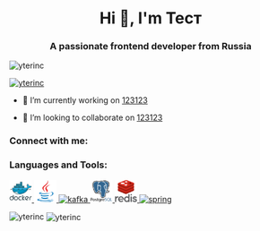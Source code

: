 <h1 align="center">Hi 👋, I'm Тест</h1>
<h3 align="center">A passionate frontend developer from Russia</h3>

<p align="left"> <img src="https://komarev.com/ghpvc/?username=yterinc&label=Profile%20views&color=0e75b6&style=flat" alt="yterinc" /> </p>

<p align="left"> <a href="https://github.com/ryo-ma/github-profile-trophy"><img src="https://github-profile-trophy.vercel.app/?username=yterinc" alt="yterinc" /></a> </p>

- 🔭 I’m currently working on [123123](4234)

- 👯 I’m looking to collaborate on [123123](3r423)

<h3 align="left">Connect with me:</h3>
<p align="left">
</p>

<h3 align="left">Languages and Tools:</h3>
<p align="left"> <a href="https://www.docker.com/" target="_blank" rel="noreferrer"> <img src="https://raw.githubusercontent.com/devicons/devicon/master/icons/docker/docker-original-wordmark.svg" alt="docker" width="40" height="40"/> </a> <a href="https://www.java.com" target="_blank" rel="noreferrer"> <img src="https://raw.githubusercontent.com/devicons/devicon/master/icons/java/java-original.svg" alt="java" width="40" height="40"/> </a> <a href="https://kafka.apache.org/" target="_blank" rel="noreferrer"> <img src="https://www.vectorlogo.zone/logos/apache_kafka/apache_kafka-icon.svg" alt="kafka" width="40" height="40"/> </a> <a href="https://www.postgresql.org" target="_blank" rel="noreferrer"> <img src="https://raw.githubusercontent.com/devicons/devicon/master/icons/postgresql/postgresql-original-wordmark.svg" alt="postgresql" width="40" height="40"/> </a> <a href="https://redis.io" target="_blank" rel="noreferrer"> <img src="https://raw.githubusercontent.com/devicons/devicon/master/icons/redis/redis-original-wordmark.svg" alt="redis" width="40" height="40"/> </a> <a href="https://spring.io/" target="_blank" rel="noreferrer"> <img src="https://www.vectorlogo.zone/logos/springio/springio-icon.svg" alt="spring" width="40" height="40"/> </a> </p>

<p><img align="left" src="https://github-readme-stats.vercel.app/api/top-langs?username=yterinc&show_icons=true&locale=en&layout=compact" alt="yterinc" /></p>

<p>&nbsp;<img align="center" src="https://github-readme-stats.vercel.app/api?username=yterinc&show_icons=true&locale=en" alt="yterinc" /></p>
